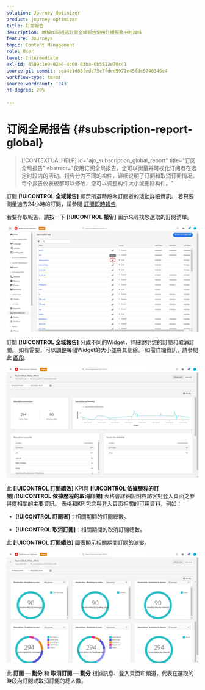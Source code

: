 ```yaml
---
solution: Journey Optimizer
product: journey optimizer
title: 訂閱報告
description: 瞭解如何透過訂閱全域報告使用訂閱服務中的資料
feature: Journeys
topic: Content Management
role: User
level: Intermediate
exl-id: 4509c1e9-02e6-4c00-83ba-0b5512e70c41
source-git-commit: cda4c1d88fedc75c7fded9971e45fdc9740346c4
workflow-type: tm+mt
source-wordcount: '243'
ht-degree: 20%

---
```


# 订阅全局报告 {#subscription-report-global}

>[!CONTEXTUALHELP]
>id="ajo_subscription_global_report"
>title="订阅全局报告"
>abstract="使用订阅全局报告，您可以衡量并可视化订阅者在选定时段内的活动。报告分为不同的构件，详细说明了订阅和取消订阅情况。每个报告仪表板都可以修改，您可以调整构件大小或删除构件。"

訂閱 **[!UICONTROL 全域報告]** 顯示所選時段內訂閱者的活動詳細資訊。 若只要測量過去24小時的訂閱，請參閱 [訂閱即時報告](subscription-report-live.md).

若要存取報告，請按一下 **[!UICONTROL 報告]** 圖示來尋找您選取的訂閱清單。

![](assets/subscription_report_7.png)

訂閱 **[!UICONTROL 全域報告]** 分成不同的Widget，詳細說明您的訂閱和取消訂閱。 如有需要，可以調整每個Widget的大小並將其刪除。 如需詳細資訊，請參閱此 [區段](global-report.md).

![](assets/subscription_report_1.png)

此 **[!UICONTROL 訂閱績效]** KPI與 **[!UICONTROL 依據歷程的訂閱]**/**[!UICONTROL 依據歷程的取消訂閱]** 表格會詳細說明與訪客對登入頁面之參與度相關的主要資訊。 表格和KPI包含與登入頁面相關的可用資料，例如：

* **[!UICONTROL 訂閱者]**：相關期間的訂閱總數。

* **[!UICONTROL 取消訂閱]**：相關期間的取消訂閱總數。

此 **[!UICONTROL 訂閱績效]** 圖表顯示相關期間訂閱的演變。

![](assets/subscription_report_2.png)

此 **訂閱 — 劃分** 和 **取消訂閱 — 劃分** 根據訊息、登入頁面和頻道，代表在選取的時段內訂閱或取消訂閱的總人數。
